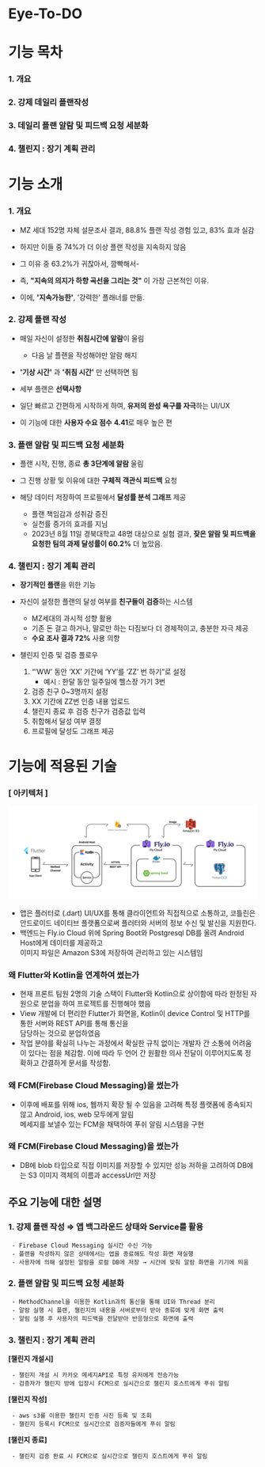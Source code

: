 # Eye-To-DO 
# 기능 목차
### 1. 개요
### 2. 강제 데일리 플랜작성
### 3. 데일리 플랜 알람 및 피드백 요청 세분화
### 4. 챌린지 : 장기 계획 관리
# 기능 소개
### 1. 개요
   - MZ 세대 152명 자체 설문조사 결과, 88.8% 플랜 작성 경험 있고, 83% 효과 실감


   - 하지만 이들 중 74%가 더 이상 플랜 작성을 지속하지 않음


   - 그 이유 중 63.2%가 귀찮아서, 깜빡해서-


   - 즉, **"지속의 의지가 하향 곡선을 그리는 것"** 이 가장 근본적인 이유.


   - 이에, **'지속가능한'**, '강력한' 플래너를 만듦.
  
### 2. 강제 플랜 작성
   - 매일 자신이 설정한 **취침시간에 알람**이 울림
     - 다음 날 플랜을 작성해야만 알람 해지


   - **'기상 시간'** 과 **'취침 시간'** 만 선택하면 됨


   - 세부 플랜은 **선택사항**


   - 일단 빠르고 간편하게 시작하게 하여, **유저의 완성 욕구를 자극**하는 UI/UX


   - 이 기능에 대한 **사용자 수요 점수** **4.41**로 매우 높은 편
      
### 3. 플랜 알람 및 피드백 요청 세분화
   - 플랜 시작, 진행, 종료 **총 3단계에 알람** 울림


   - 그 진행 상황 및 이유에 대한 **구체적 객관식 피드백** 요청


   - 해당 데이터 저장하여 프로필에서 **달성률 분석 그래프** 제공
     - 플랜 책임감과 성취감 증진
     - 실천률 증가의 효과를 지님
     - 2023년 8월 11일 경북대학교 48명 대상으로 실험 결과, **잦은 알람 및 피드백을 요청한 팀의 과제 달성률이 60.2%** 더 높았음.
      
### 4. 챌린지 : 장기 계획 관리
   - **장기적인 플랜**을 위한 기능


   - 자신이 설정한 플랜의 달성 여부를 **친구들이 검증**하는 시스템
     - MZ세대의 과시적 성향 활용
     - 기존 돈 걸고 하거나, 말로만 하는 다짐보다 더 경제적이고, 충분한 자극 제공
     - **수요 조사 결과 72%** 사용 의향


   - 챌린지 인증 및 검증 플로우
     1. “’WW’ 동안 ‘XX’ 기간에  ‘YY’를 ‘ZZ’ 번 하기”로 설정
         - 예시 : 한달 동안 일주일에 헬스장 가기 3번
     2. 검증 친구 0~3명까지 설정
     3. XX 기간에 ZZ번 인증 내용 업로드
     4. 챌린지 종료 후 검증 친구가 검증값 입력
     5. 취합해서 달성 여부 결정
     6. 프로필에 달성도 그래프 제공

# 기능에 적용된 기술

### [ 아키텍처 ]
![img_1.png](./READMEImage/img_1.png) 
  - 앱은 플러터로 (.dart) UI/UX를 통해 클라이언트와 직접적으로 소통하고,
     코틀린은 안드로이드 네이티브 플랫폼으로써 플러터와 서버의 정보 수신 및 발신을 지원한다. 
  - 백엔드는 Fly.io Cloud 위에 Spring Boot와 Postgresql DB를 올려 Android Host에게 데이터를 제공하고 
</br>이미지 파일은 Amazon S3에 저장하여 관리하고 있는 시스템임

### 왜 Flutter와 Kotlin을 연계하여 썼는가
  - 현재 프론트 팀원 2명의 기술 스택이 Flutter와 Kotlin으로 상이함에 따라 한정된 자원으로 분업을 하여 프로젝트를 진행해야 했음
  - View 개발에 더 편리한 Flutter가 화면을, Kotlin이 device Control 및 HTTP를 통한 서버와 REST API를 통해 통신을 
</br>담당하는 것으로 분업하였음
  - 작업 분야를 확실히 나누는 과정에서 확실한 규칙 없이는 개발자 간 소통에 어려움이 있다는 점을 체감함. 이에 따라 두 언어 간 원활한 의사 전달이 이루어지도록 정확하고 간결하게 문서를 작성함.

### 왜 FCM(Firebase Cloud Messaging)을 썼는가
  - 이후에 배포를 위해 ios, 웹까지 확장 될 수 있음을 고려해 특정 플랫폼에 종속되지 않고 Android, ios, web 모두에게 알림
</br>메세지를 보낼수 있는 FCM을 채택하여 푸쉬 알림 시스템을 구현

### 왜 FCM(Firebase Cloud Messaging)을 썼는가
  - DB에 blob 타입으로 직접 이미지를 저장할 수 있지만 성능 저하을 고려하여 DB에는 S3 이미지 객체의 이름과 accessUrl만 저장

## 주요 기능에 대한 설명

### 1. **강제 플랜 작성** ⇒ 앱 백그라운드 상태와 Service를 활용
     
     - Firebase Cloud Messaging 실시간 수신 가능
     - 플랜을 작성하지 않은 상태에서는 앱을 종료해도 작성 화면 재실행
     - 사용자에 의해 설정된 알람을 로컬 DB에 저장 → 시간에 맞춰 알람 화면을 기기에 띄움


### 2. **플랜 알람 및 피드백 요청 세분화**
     - MethodChannel을 이용한 Kotlin과의 통신을 통해 UI와 Thread 분리
     - 알람 실행 시 플랜, 챌린지의 내용을 서버로부터 받아 종류에 맞게 화면 출력
     - 알림 실행 후 사용자의 피드백을 전달받아 반응형으로 화면에 출력


### 3. **챌린지 : 장기 계획 관리**

   **[챌린지 개설시]**

     - 챌린지 개설 시 카카오 메세지API로 특정 유저에게 전송가능
     - 검증자가 챌린지 방에 입장시 FCM으로 실시간으로 챌린지 호스트에게 푸쉬 알림

   **[챌린지 작성]**

     - aws s3를 이용한 챌린지 인증 사진 등록 및 조회
     - 챌린지 등록시 FCM으로 실시간으로 검증자들에게 푸쉬 알림

   **[챌린지 종료]**

     - 챌린지 검증 완료 시 FCM으로 실시간으로 챌린지 호스트에게 푸쉬 알림
